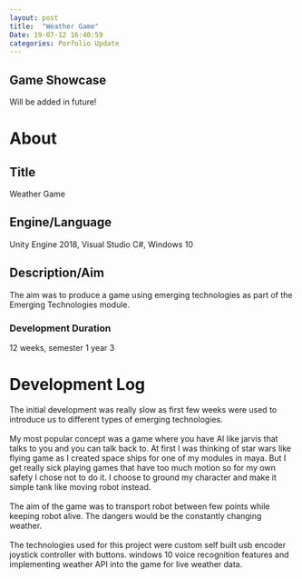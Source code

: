 ```yaml
---
layout: post
title:  "Weather Game"
Date: 19-07-12 16:40:59 
categories: Porfolio Update
---
```

<p><h2><b>Game Showcase</b></h2></p>
<p>Will be added in future!</p>
<p>
<h1><b>About</b></h1>
<h2><b>Title</b></h2>
Weather Game
<h2><b>Engine/Language</b></h2>
Unity Engine 2018, Visual Studio C#, Windows 10
<h2><b> Description/Aim</b></h2>
The aim was to produce a game using emerging technologies as part of the Emerging Technologies module.
<h3>Development Duration</h3>
12 weeks, semester 1 year 3
<h1><b>Development Log</b></h1>
The initial development was really slow as first few weeks were used to introduce us to different types of emerging technologies.
<br></br>
My most popular concept was a game where you have AI like jarvis that talks to you and you can talk back to. At first I was thinking of star wars like flying game as I created space ships for one of my modules in maya. But I get really sick playing games that have too much motion so for my own safety I chose not to do it. I choose to ground my character and make it simple tank like moving robot instead.
<br></br>
The aim of the game was to transport robot between few points while keeping robot alive. The dangers would be the constantly changing weather.
<br></br>
The technologies used for this project were custom self built  usb encoder joystick controller with buttons. windows 10 voice recognition features and implementing weather API into the game for live weather data.

</p>

<br></br>
<p>

